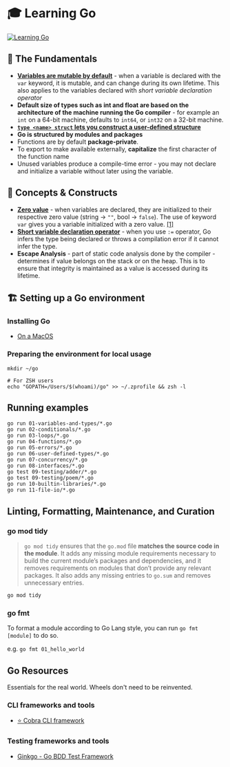 # 🎓 Learning Go

[![Learning Go](https://github.com/ddubson/learning-go/actions/workflows/go.yml/badge.svg)](https://github.com/ddubson/learning-go/actions/workflows/go.yml)

## 🍦 The Fundamentals

- **[Variables are mutable by default](source/2_variables_and_types.go)** - when a variable is declared with
  the `var` keyword, it is mutable, and can change during its own lifetime. This also applies to the variables declared
  with _short variable declaration operator_
- **Default size of types such as int and float are based on the architecture of the machine running the Go compiler** -
  for example an `int` on a 64-bit machine, defaults to `int64`, or `int32` on a 32-bit machine.
- **[`type <name> struct` lets you construct a user-defined structure](source/7_user_defined_types.go)**
- **Go is structured by modules and packages**
- Functions are by default **package-private**.
- To export to make available externally, **capitalize** the first character of the function name
- Unused variables produce a compile-time error - you may not declare and initialize a variable without later using the
  variable.

## 🍨 Concepts & Constructs

- [**Zero value**](https://go.dev/tour/basics/12) - when variables are declared, they are initialized to their
  respective zero value (string -> `""`, bool -> `false`). The use of keyword `var` gives you a variable initialized with a
  zero value. [[1]](https://go.dev/ref/spec#The_zero_value)
- [**Short variable declaration operator**](https://go.dev/tour/basics/10) - when you use `:=` operator, Go infers the
  type being declared or throws a compilation error if it cannot infer the type.
- **Escape Analysis** - part of static code analysis done by the compiler - determines if value belongs on the stack or
  on the heap. This is to ensure that integrity is maintained as a value is accessed during its lifetime.

## 🏗 Setting up a Go environment

### Installing Go

- [On a MacOS](https://go.dev/doc/install)

### Preparing the environment for local usage

```shell
mkdir ~/go

# For ZSH users
echo "GOPATH=/Users/$(whoami)/go" >> ~/.zprofile && zsh -l
```

## Running examples

```shell
go run 01-variables-and-types/*.go
go run 02-conditionals/*.go
go run 03-loops/*.go
go run 04-functions/*.go
go run 05-errors/*.go
go run 06-user-defined-types/*.go
go run 07-concurrency/*.go
go run 08-interfaces/*.go
go test 09-testing/adder/*.go
go test 09-testing/poem/*.go
go run 10-builtin-libraries/*.go
go run 11-file-io/*.go
```

## Linting, Formatting, Maintenance, and Curation

### go mod tidy

> `go mod tidy` ensures that the `go.mod` file **matches the source code in the module**. It adds any missing module
> requirements necessary to build the current module’s packages and dependencies, and it removes requirements on modules
> that don’t provide any relevant packages. It also adds any missing entries to `go.sum` and removes unnecessary entries.

```bash
go mod tidy
```

### go fmt

To format a module according to Go Lang style, you can run
`go fmt [module]` to do so.

e.g. `go fmt 01_hello_world`

## Go Resources

Essentials for the real world. Wheels don't need to be reinvented.

### CLI frameworks and tools

- [⭐️ Cobra CLI framework](https://github.com/spf13/cobra)

### Testing frameworks and tools

- [Ginkgo - Go BDD Test Framework](https://onsi.github.io/ginkgo/)
